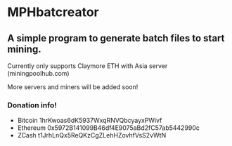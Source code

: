 # MPHbatcreator

## A simple program to generate batch files to start mining.
Currently only supports Claymore ETH with Asia server (miningpoolhub.com)

More servers and miners will be added soon!

### Donation info!
- Bitcoin 1hrKwoas6dK5937WxqRNVQbcyayxPWivf
- Ethereum 0x5972B141099B46df4E9075aBd2fC57ab5442990c
- ZCash t1JrhLnQx5ReQKzCgZLehHZovhfVsS2vWtN
